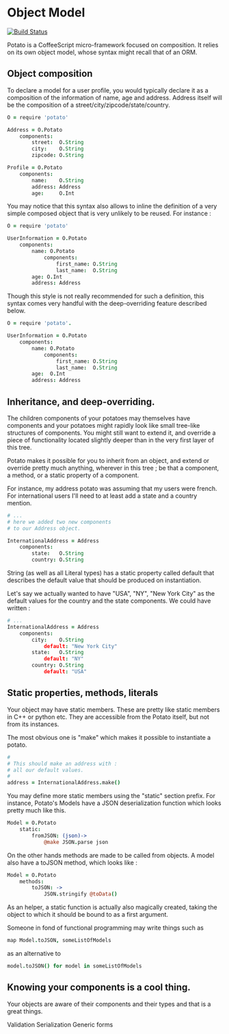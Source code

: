 Object Model
=================================================

[![Build Status](https://secure.travis-ci.org/poulejapon/potato.png)](http://travis-ci.org/#!/poulejapon/potato)

Potato is a CoffeeScript micro-framework focused
on composition. It relies on its own object model, whose syntax might recall that of an ORM.


Object composition
-------------------------------------------------

To declare a model for a user profile, you would typically declare it as a composition of the information of name, age and address. Address itself will be the composition of a street/city/zipcode/state/country.

```coffeescript
O = require 'potato'

Address = O.Potato
    components:
        street:  O.String
        city:    O.String
        zipcode: O.String

Profile = O.Potato
    components:
        name:    O.String
        address: Address
        age:     O.Int
```

You may notice that this syntax also allows to inline the definition of a very simple composed object that is very unlikely to be reused. For instance :



```coffeescript
O = require 'potato'

UserInformation = O.Potato
    components:
        name: O.Potato
            components:
                first_name: O.String
                last_name:  O.String
        age: O.Int
        address: Address
```



Though this style is not really recommended for such a definition, this syntax comes very handful with the
deep-overriding feature described below.

```coffeescript
O = require 'potato'.

UserInformation = O.Potato
    components:
        name: O.Potato
            components:
                first_name: O.String
                last_name:  O.String
        age:  O.Int
        address: Address
```


Inheritance, and deep-overriding.
--------------------------------------------------
 
 The children components of your potatoes may themselves have components and your potatoes might rapidly look like small tree-like structures of components. You might still want to extend it, and override a piece of functionality located slightly deeper than in the very first layer of this tree.

Potato makes it possible for you to inherit from an object, and extend or override pretty much anything, wherever in this tree ; be that a component, a method, or a static property of a component.

For instance, my address potato was assuming that my users were french. For international users I'll need
to at least add a state and a country mention.

```coffeescript
# ...
# here we added two new components
# to our Address object.

InternationalAddress = Address
    components:
        state:   O.String
        country: O.String
```


String (as well as all Literal types) has a static property called default that describes the default value
that should be produced on instantiation.

Let's say we actually wanted to have "USA", "NY", "New York City" as the default values for the country and the state components. We could have written :

```coffeescript
# ...
InternationalAddress = Address
    components:
        city:    O.String
            default: "New York City"
        state:   O.String
            default: "NY"
        country: O.String
            default: "USA"
```



Static properties, methods, literals
--------------------------------------------------

Your object may have static members. These are pretty like static members in C++ or python etc. They are accessible from the Potato itself, but not from its instances.

The most obvious one is "make" which makes it possible to instantiate a potato.

```coffeescript
#
# This should make an address with : 
# all our default values.
#
address = InternationalAddress.make()
```


You may define more static members using the 
"static" section prefix. For instance, Potato's Models have a JSON deserialization function which looks pretty much like this. 
    
```coffeescript
Model = O.Potato
    static:
        fromJSON: (json)->
            @make JSON.parse json
```

On the other hands methods are made to be called from 
objects.
A model also have a toJSON method, which looks like :

```coffeescript
Model = O.Potato
    methods:
        toJSON: ->
            JSON.stringify @toData()
```

As an helper, a static function is actually also magically created, taking the object to which it should be bound to as a first argument.

Someone in fond of functional programming may write things such as 
    
```coffeescript
map Model.toJSON, someListOfModels
```

as an alternative to
    
```coffeescript
model.toJSON() for model in someListOfModels
```




Knowing your components is a cool thing.
--------------------------------------------------

Your objects are aware of their components and their types and that is a great things.

Validation
Serialization
Generic forms